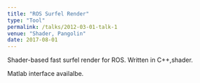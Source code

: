 ```yaml
---
title: "ROS Surfel Render"
type: "Tool"
permalink: /talks/2012-03-01-talk-1
venue: "Shader, Pangolin"
date: 2017-08-01
---
```


Shader-based fast surfel render for ROS. Written in C++,shader.

Matlab interface availalbe.
